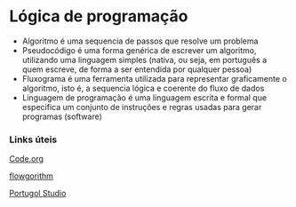 # Lógica de programação

- Algoritmo é uma sequencia de passos que resolve um problema
- Pseudocódigo é uma forma genérica de escrever um algoritmo, utilizando uma linguagem simples (nativa, ou seja, em português a quem escreve, de forma a ser entendida por qualquer pessoa)
- Fluxograma é uma ferramenta utilizada para representar graficamente o algoritmo, isto é, a sequencia lógica e coerente do fluxo de dados
- Linguagem de programação é uma linguagem escrita e formal que especifica um conjunto de instruções e regras usadas para gerar programas (software)



### Links úteis

[Code.org](https://code.org/)

[flowgorithm](http://www.flowgorithm.org/download/index.html)

[Portugol Studio](http://lite.acad.univali.br/portugol/)

